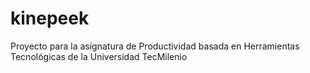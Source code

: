 # kinepeek
Proyecto para la asignatura de Productividad basada en Herramientas Tecnológicas de la Universidad TecMilenio 

